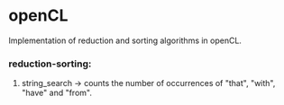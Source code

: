 # openCL
Implementation of reduction and sorting algorithms in openCL.

### reduction-sorting:
1) string_search -> counts the number of occurrences of "that", "with", "have" and "from".
